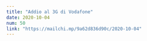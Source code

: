 ```yaml
---
title: "Addio al 3G di Vodafone"
date: 2020-10-04
num: 50
link: "https://mailchi.mp/9a62d836d90c/2020-10-04"
---
```

